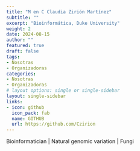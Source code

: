 ```yaml
---
title: "M en C Claudia Zirión Martínez"
subtitle: ""
excerpt: "Bioinformática, Duke University"
weight: 2
date: 2024-08-15
author: ""
featured: true
draft: false
tags:
- Nosotras
- Organizadoras
categories:
- Nosotras
- Organizadoras
# layout options: single or single-sidebar
layout: single-sidebar
links:
- icon: github
  icon_pack: fab
  name: GITHUB
  url: https://github.com/Czirion
---
```


Bioinformatician | Natural genomic variation | Fungi 




